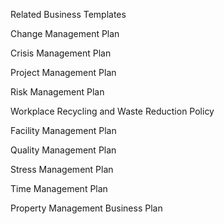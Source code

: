 

Related Business Templates

Change Management Plan

Crisis Management Plan

Project Management Plan

Risk Management Plan

Workplace Recycling and Waste Reduction Policy

Facility Management Plan

Quality Management Plan

Stress Management Plan

Time Management Plan

Property Management Business Plan